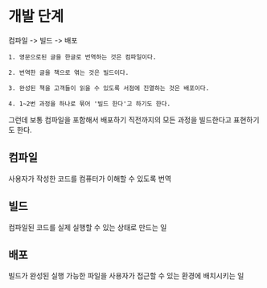 # 개발 단계

컴파일 -> 빌드 -> 배포

```
1. 영문으로된 글을 한글로 번역하는 것은 컴파일이다.

2. 번역한 글을 책으로 엮는 것은 빌드이다.

3. 완성된 책을 고객들이 읽을 수 있도록 서점에 진열하는 것은 배포이다.

4. 1~2번 과정을 하나로 묶어 '빌드 한다'고 하기도 한다.
```

그런데 보통 컴파일을 포함해서 배포하기 직전까지의 모든 과정을 빌드한다고 표현하기도 한다.

## 컴파일
사용자가 작성한 코드를 컴퓨터가 이해할 수 있도록 번역

## 빌드
컴파일된 코드를 실제 실행할 수 있는 상태로 만드는 일

## 배포
빌드가 완성된 실행 가능한 파일을 사용자가 접근할 수 있는 환경에 배치시키는 일

